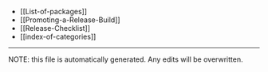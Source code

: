 * [[List-of-packages]]
* [[Promoting-a-Release-Build]]
* [[Release-Checklist]]
* [[index-of-categories]]

*****
NOTE: this file is automatically generated. Any edits will be overwritten.
